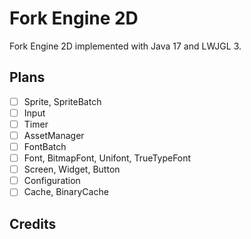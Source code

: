 # Fork Engine 2D

Fork Engine 2D implemented with Java 17 and LWJGL 3.

## Plans

- [ ] Sprite, SpriteBatch
- [ ] Input
- [ ] Timer
- [ ] AssetManager
- [ ] FontBatch
- [ ] Font, BitmapFont, Unifont, TrueTypeFont
- [ ] Screen, Widget, Button
- [ ] Configuration
- [ ] Cache, BinaryCache

## Credits

